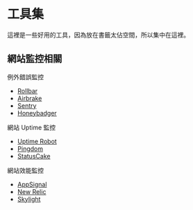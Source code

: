 # 工具集

這裡是一些好用的工具，因為放在書籤太佔空間，所以集中在這裡。

## 網站監控相關

例外錯誤監控
- [Rollbar](https://rollbar.com/)
- [Airbrake](https://airbrake.io/)
- [Sentry](https://getsentry.com/)
- [Honeybadger](https://www.honeybadger.io/)

網站 Uptime 監控
- [Uptime Robot](https://uptimerobot.com/)
- [Pingdom](https://tools.pingdom.com/)
- [StatusCake](https://www.statuscake.com/)

網站效能監控
- [AppSignal](https://appsignal.com/)
- [New Relic](https://rpm.newrelic.com/)
- [Skylight](https://www.skylight.io/)